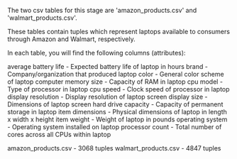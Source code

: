 The two csv tables for this stage are 'amazon_products.csv' and 'walmart_products.csv'.

These tables contain tuples which represent laptops available to consumers through Amazon and Walmart, respectively.

In each table, you will find the following columns (attributes):

average battery life - Expected battery life of laptop in hours
brand - Company/organization that produced laptop 
color - General color scheme of laptop
computer memory size - Capacity of RAM in laptop
cpu model - Type of processor in laptop
cpu speed - Clock speed of processor in laptop
display resolution - Display resolution of laptop screen
display size - Dimensions of laptop screen
hard drive capacity - Capacity of permanent storage in laptop
item dimensions - Physical dimensions of laptop in length x width x height
item weight - Weight of laptop in pounds
operating system - Operating system installed on laptop
processor count - Total number of cores across all CPUs within laptop

amazon_products.csv - 3068 tuples
walmart_products.csv - 4847 tuples